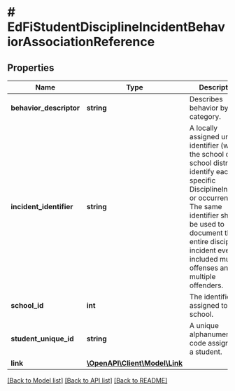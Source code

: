 # # EdFiStudentDisciplineIncidentBehaviorAssociationReference

## Properties

Name | Type | Description | Notes
------------ | ------------- | ------------- | -------------
**behavior_descriptor** | **string** | Describes behavior by category. |
**incident_identifier** | **string** | A locally assigned unique identifier (within the school or school district) to identify each specific DisciplineIncident or occurrence. The same identifier should be used to document the entire discipline incident even if it included multiple offenses and multiple offenders. |
**school_id** | **int** | The identifier assigned to a school. |
**student_unique_id** | **string** | A unique alphanumeric code assigned to a student. |
**link** | [**\OpenAPI\Client\Model\Link**](Link.md) |  | [optional]

[[Back to Model list]](../../README.md#models) [[Back to API list]](../../README.md#endpoints) [[Back to README]](../../README.md)
